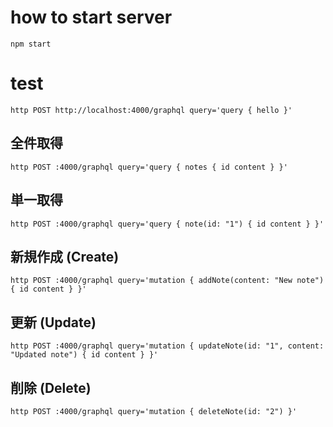 # how to start server

`npm start`

# test

`http POST http://localhost:4000/graphql query='query { hello }'`

## 全件取得

`http POST :4000/graphql query='query { notes { id content } }'`

## 単一取得

`http POST :4000/graphql query='query { note(id: "1") { id content } }'`

## 新規作成 (Create)

`http POST :4000/graphql query='mutation { addNote(content: "New note") { id content } }'`

## 更新 (Update)

`http POST :4000/graphql query='mutation { updateNote(id: "1", content: "Updated note") { id content } }'`

## 削除 (Delete)

`http POST :4000/graphql query='mutation { deleteNote(id: "2") }'`
